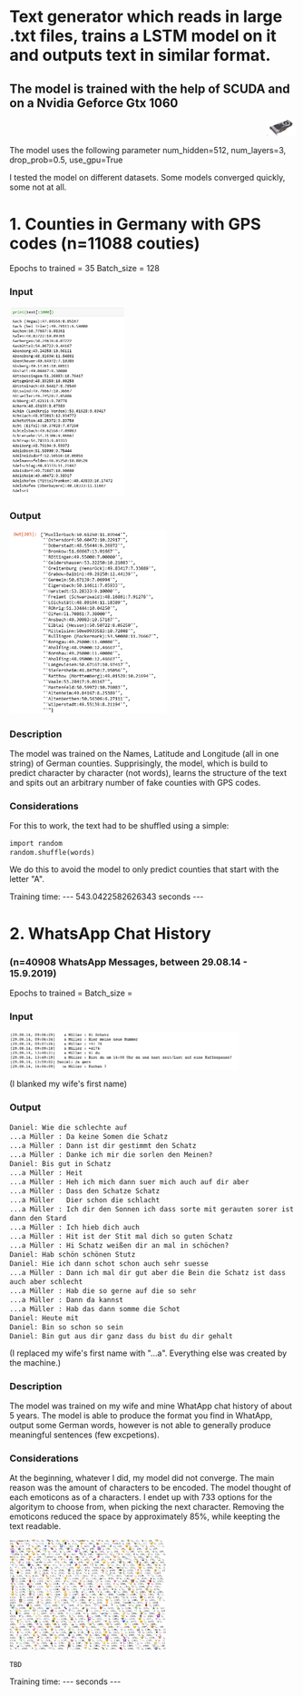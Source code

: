 # Text generator which reads in large .txt files, trains a LSTM model on it and outputs text in similar format.
## The model is trained with the help of SCUDA and on a Nvidia Geforce Gtx 1060
<p align="right">
 <img src="gtx.jpg" width="10% title="Input">
 </p>

The model uses the following parameter
num_hidden=512,
num_layers=3,
drop_prob=0.5,
use_gpu=True

I tested the model on different datasets. Some models converged quickly, some not at all.

# 1. Counties in Germany with GPS codes (n=11088 couties)
Epochs to trained = 35
Batch_size = 128

### Input
<p align="left">
 <img src="Input.PNG" width="40% title="Input">
 </p>
                                             
 ### Output
 <p align="left">
 <img src="Output.PNG" width="55%" title="Output">
 </p>
 
### Description
The model was trained on the Names, Latitude and Longitude (all in one string) of German counties. 
Supprisingly, the model, which is build to predict character by character (not words), learns the structure of the text and spits out an arbitrary number of fake counties with GPS codes. 

### Considerations
For this to work, the text had to be shuffled using a simple:
```
import random
random.shuffle(words)
```
We do this to avoid the model to only predict counties that start with the letter "A".

Training time: --- 543.0422582626343 seconds ---


# 2. WhatsApp Chat History 
### (n=40908 WhatsApp Messages, between 29.08.14 - 15.9.2019)
Epochs to trained = 
Batch_size = 

### Input
<p align="left">
 <img src="Input_Whatsapp.png" width="80% title="Input">
 </p>
(I blanked my wife's first name)                                                      
 
 ### Output
```
Daniel: Wie die schlechte auf
...a Müller : Da keine Somen die Schatz 
...a Müller : Dann ist dir gestimmt den Schatz 
...a Müller : Danke ich mir die sorlen den Meinen?
Daniel: Bis gut in Schatz
...a Müller : Heit
...a Müller : Heh ich mich dann suer mich auch auf dir aber
...a Müller : Dass den Schatze Schatz 
...a Müller   Dier schon die schlacht
...a Müller : Ich dir den Sonnen ich dass sorte mit gerauten sorer ist dann den Stard
...a Müller : Ich hieb dich auch
...a Müller : Hit ist der Stit mal dich so guten Schatz
...a Müller : Hi Schatz weißen dir an mal in schöchen?
Daniel: Hab schön schönen Stutz
Daniel: Hie ich dann schot schon auch sehr suesse
...a Müller : Dann ich mal dir gut aber die Bein die Schatz ist dass auch aber schlecht
...a Müller : Hab die so gerne auf die so sehr
...a Müller : Dann da kannst
...a Müller : Hab das dann somme die Schot
Daniel: Heute mit
Daniel: Bin so schon so sein
Daniel: Bin gut aus dir ganz dass du bist du dir gehalt
```
(I replaced my wife's first name with "...a". Everything else was created by the machine.)

### Description
The model was trained on my wife and mine WhatApp chat history of about 5 years. The model is able to produce the format you find in WhatApp, output some German words, however is not able to generally produce meaningful sentences (few excpetions).

### Considerations
At the beginning, whatever I did, my model did not converge. The main reason was the amount of characters to be encoded. The model thought of each emoticons as of a characters. I endet up with 733 options for the algoritym to choose from, when picking the next character. Removing the emoticons reduced the space by approximately 85%, while keepting the text readable.

<p align="left">
 <img src="Encoder_Whatsapp.PNG" width="55%" title="Output">
 </p>

```
TBD
```


Training time: ---  seconds ---


